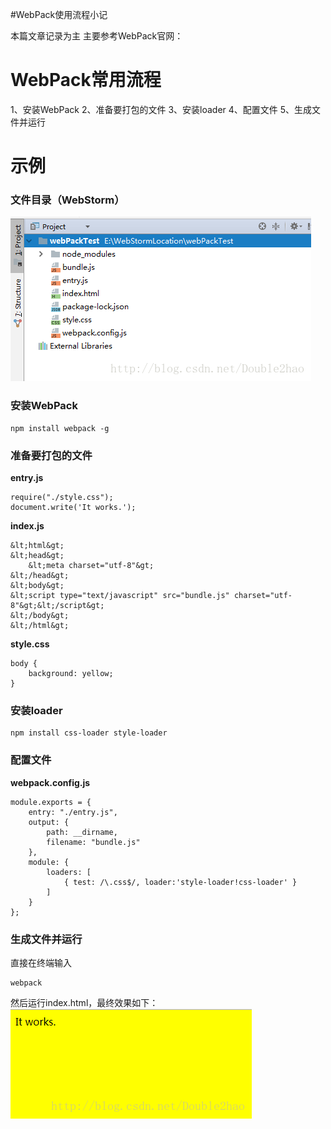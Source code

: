 #WebPack使用流程小记
>  
 本篇文章记录为主  主要参考WebPack官网： 


# WebPack常用流程

1、安装WebPack  2、准备要打包的文件  3、安装loader  4、配置文件  5、生成文件并运行

# 示例

### 文件目录（WebStorm）

<img src="https://raw.githubusercontent.com/Double2hao/xujiajia_blog/main/img/1720.png" alt="这里写图片描述" title="">

### 安装WebPack

```
npm install webpack -g
```

### 准备要打包的文件

**entry.js**

```
require("./style.css");
document.write('It works.');
```

**index.js**

```
&lt;html&gt;
&lt;head&gt;
    &lt;meta charset="utf-8"&gt;
&lt;/head&gt;
&lt;body&gt;
&lt;script type="text/javascript" src="bundle.js" charset="utf-8"&gt;&lt;/script&gt;
&lt;/body&gt;
&lt;/html&gt;
```

**style.css**

```
body {
    background: yellow;
}
```

### 安装loader

```
npm install css-loader style-loader
```

### 配置文件

**webpack.config.js**

```
module.exports = {
    entry: "./entry.js",
    output: {
        path: __dirname,
        filename: "bundle.js"
    },
    module: {
        loaders: [
            { test: /\.css$/, loader:'style-loader!css-loader' }
        ]
    }
};
```

### 生成文件并运行

直接在终端输入

```
webpack
```

然后运行index.html，最终效果如下：  <img src="https://raw.githubusercontent.com/Double2hao/xujiajia_blog/main/img/1721.png" alt="这里写图片描述" title="">